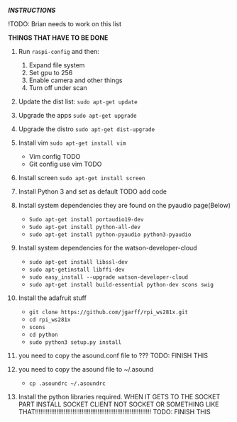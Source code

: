***INSTRUCTIONS***


!TODO: Brian needs to work on this list


**THINGS THAT HAVE TO BE DONE**
1. Run `raspi-config` and then:
    1. Expand file system
    2. Set gpu to 256
    3. Enable camera and other things
    4. Turn off under scan

2. Update the dist list: `sudo apt-get update`
3. Upgrade the apps `sudo apt-get upgrade`
4. Upgrade the distro `sudo apt-get dist-upgrade`

5. Install vim `sudo apt-get install vim`
    * Vim config TODO
    * Git config use vim TODO

6. Install screen `sudo apt-get install screen`

7. Install Python 3 and set as default TODO add code
8. Install system dependencies they are found on the pyaudio page(Below)
    * `Sudo apt-get install portaudio19-dev`
    * `Sudo apt-get install python-all-dev`
    * `sudo apt-get install python-pyaudio python3-pyaudio`

9. Install system dependencies for the watson-developer-cloud
    * `sudo apt-get install libssl-dev`
    * `sudo apt-getinstall libffi-dev`
    * `sudo easy_install --upgrade watson-developer-cloud`
    * `sudo apt-get install build-essential python-dev scons swig`

10. Install the adafruit stuff  
    * `git clone https://github.com/jgarff/rpi_ws281x.git`
    * `cd rpi_ws281x`
    * `scons`
    * `cd python`
    * `sudo python3 setup.py install`

11. you need to copy the asound.conf file to ??? TODO: FINISH THIS

12. you need to copy the asound file to ~/.asound
    * `cp .asoundrc ~/.asoundrc`

13. Install the python libraries required.
    WHEN IT GETS TO THE SOCKET PART INSTALL SOCKET CLIENT NOT SOCKET OR SOMETHING LIKE THAT!!!!!!!!!!!!!!!!!!!!!!!!!!!!!!!!!!!!!!!!!!!!!!!!!!!!!!!!!!!!!!!!!  TODO: FINISH THIS
